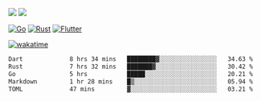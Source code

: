 [![](https://img.shields.io/badge/Windows_11-Pro-292e33?style=flat-square&logo=windows&logoColor=ffffff)](https://www.microsoft.com/en-us/windows/)
[![](https://img.shields.io/badge/macOS-Sonoma-292e33?style=flat-square&logo=apple&logoColor=ffffff)](https://www.apple.com/macbook-pro/) 

[![Go](https://img.shields.io/badge/-Go-DEA584?style=flat&logo=go&logoColor=000000)](https://golang.org/)
[![Rust](https://img.shields.io/badge/-Rust-DEA584?style=flat&logo=rust&logoColor=000000)](https://www.rust-lang.org)
[![Flutter](https://img.shields.io/badge/-Flutter-DEA584?style=flat&logo=flutter&logoColor=000000)](https://flutter.dev/)

[![wakatime](https://wakatime.com/badge/user/9bb0c784-91ca-4b5c-8e9c-b13ece0f7b09.svg)](https://wakatime.com/@9bb0c784-91ca-4b5c-8e9c-b13ece0f7b09)


<!--START_SECTION:waka-->

```txt
Dart             8 hrs 34 mins   ████████▓░░░░░░░░░░░░░░░░   34.63 %
Rust             7 hrs 32 mins   ███████▓░░░░░░░░░░░░░░░░░   30.42 %
Go               5 hrs           █████░░░░░░░░░░░░░░░░░░░░   20.21 %
Markdown         1 hr 28 mins    █▒░░░░░░░░░░░░░░░░░░░░░░░   05.94 %
TOML             47 mins         ▓░░░░░░░░░░░░░░░░░░░░░░░░   03.21 %
```

<!--END_SECTION:waka-->
